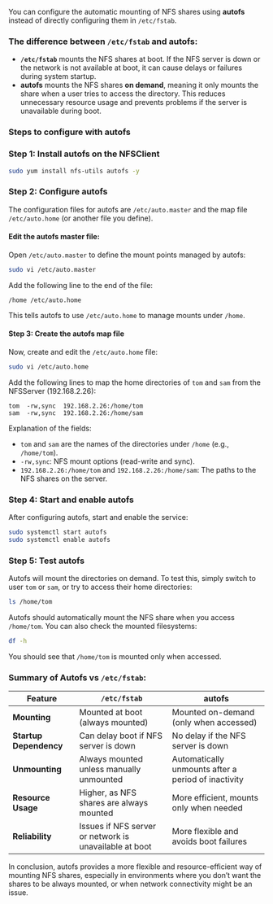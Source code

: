 You can configure the automatic mounting of NFS shares using **autofs** instead of directly configuring them in `/etc/fstab`. 

### The difference between **`/etc/fstab`** and **autofs**:

- **`/etc/fstab`** mounts the NFS shares at boot. If the NFS server is down or the network is not available at boot, it can cause delays or failures during system startup.
- **autofs** mounts the NFS shares **on demand**, meaning it only mounts the share when a user tries to access the directory. This reduces unnecessary resource usage and prevents problems if the server is unavailable during boot.

### Steps to configure with autofs

### Step 1: Install autofs on the **NFSClient**
```bash
sudo yum install nfs-utils autofs -y
```

### Step 2: Configure autofs
The configuration files for autofs are `/etc/auto.master` and the map file `/etc/auto.home` (or another file you define). 

#### Edit the autofs master file:
Open `/etc/auto.master` to define the mount points managed by autofs:
```bash
sudo vi /etc/auto.master
```

Add the following line to the end of the file:
```
/home /etc/auto.home
```

This tells autofs to use `/etc/auto.home` to manage mounts under `/home`.

#### Step 3: Create the autofs map file
Now, create and edit the `/etc/auto.home` file:
```bash
sudo vi /etc/auto.home
```

Add the following lines to map the home directories of `tom` and `sam` from the NFSServer (192.168.2.26):
```
tom  -rw,sync  192.168.2.26:/home/tom
sam  -rw,sync  192.168.2.26:/home/sam
```

Explanation of the fields:
- `tom` and `sam` are the names of the directories under `/home` (e.g., `/home/tom`).
- `-rw,sync`: NFS mount options (read-write and sync).
- `192.168.2.26:/home/tom` and `192.168.2.26:/home/sam`: The paths to the NFS shares on the server.

### Step 4: Start and enable autofs
After configuring autofs, start and enable the service:

```bash
sudo systemctl start autofs
sudo systemctl enable autofs
```

### Step 5: Test autofs
Autofs will mount the directories on demand. To test this, simply switch to user `tom` or `sam`, or try to access their home directories:

```bash
ls /home/tom
```

Autofs should automatically mount the NFS share when you access `/home/tom`. You can also check the mounted filesystems:

```bash
df -h
```

You should see that `/home/tom` is mounted only when accessed.

### Summary of Autofs vs `/etc/fstab`:

| Feature                   | `/etc/fstab`                         | autofs                                |
|---------------------------|---------------------------------------|---------------------------------------|
| **Mounting**               | Mounted at boot (always mounted)      | Mounted on-demand (only when accessed)|
| **Startup Dependency**     | Can delay boot if NFS server is down  | No delay if the NFS server is down    |
| **Unmounting**             | Always mounted unless manually unmounted | Automatically unmounts after a period of inactivity |
| **Resource Usage**         | Higher, as NFS shares are always mounted | More efficient, mounts only when needed |
| **Reliability**            | Issues if NFS server or network is unavailable at boot | More flexible and avoids boot failures|

In conclusion, autofs provides a more flexible and resource-efficient way of mounting NFS shares, especially in environments where you don’t want the shares to be always mounted, or when network connectivity might be an issue.
